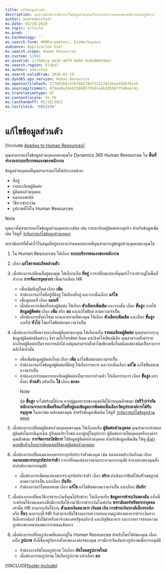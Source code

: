 ```yaml
---
title: แก้ไขข้อมูลส่วนตัว
description: บทความนี้อธิบายวิธีการแก้ไขข้อมูลส่วนบุคคลในระบบบริการตนเองของพนักงานและผู้จัดการ
author: andreabichsel
ms.date: 03/19/2020
ms.topic: article
ms.prod: ''
ms.technology: ''
ms.search.form: HRMParameters, EssWorkspace
audience: Application User
ms.search.scope: Human Resources
ms.custom: 51941
ms.assetid: 2cfb061a-a616-4bf9-9d98-9cde00039eec
ms.search.region: Global
ms.author: anbichse
ms.search.validFrom: 2020-03-19
ms.dyn365.ops.version: Human Resources
ms.openlocfilehash: 2170d3b8c476fb82786721512013eae45bb78ce5
ms.sourcegitcommit: 879ee8a10e6158885795dce4b3db5077540eec41
ms.translationtype: HT
ms.contentlocale: th-TH
ms.lasthandoff: 05/18/2021
ms.locfileid: "6052156"
---
```

# <a name="edit-personal-information"></a>แก้ไขข้อมูลส่วนตัว

[!include [Applies to Human Resources](../includes/applies-to-hr.md)]

คุณสามารถแก้ไขข้อมูลส่วนบุคคลของคุณใน Dynamics 365 Human Resources ใน **พื้นที่ทำงานระบบบริการตนเองของพนักงาน**

ข้อมูลส่วนบุคคลที่คุณสามารถแก้ไขได้ประกอบด้วย:

- ที่อยู่
- รายละเอียดผู้ติดต่อ
- ผู้ติดต่อส่วนบุคคล
- หมายเลขรหัส
- วิธีการชำระเงิน
- รูปภาพที่ใช้ใน Human Resources

>[!NOTE]
>คุณอาจไม่สามารถแก้ไขข้อมูลส่วนบุคคลบางชนิด เช่น รายละเอียดผู้ติดต่อทางธุรกิจ สำหรับข้อมูลเพิ่มเติม ให้ดูที่ [จำกัดการแก้ไขข้อมูลส่วนบุคคล](hr-employee-self-service-restrict-editing.md)

พารามิเตอร์ที่ตั้งค่าไว้ในสมุดที่อยู่สากลจะกำหนดบทบาทที่คุณสามารถดูข้อมูลส่วนบุคคลของคุณได้

1. ใน Human Resources ให้เลือก **ระบบบริการตนเองของพนักงาน**

2. เลือก **แก้ไขรายละเอียดส่วนตัว**

3. เมื่อต้องการเปลี่ยนที่อยู่ของคุณ ให้เลือกแท็บ **ที่อยู่** การเปลี่ยนแปลงที่คุณทำไว้จะปรากฏในพื้นที่ทำงาน **การจัดการบุคลากร** เพื่อแจ้งเตือน HR

    - เพื่อเพิ่มที่อยู่ใหม่ เลือก **เพิ่ม**
    - ถ้าต้องการแก้ไขที่อยู่ที่มีอยู่ ให้เลือกที่อยู่ และจากนั้นเลือก **แก้ไข**
    - เพื่อดูแผนที่ เลือก **แผนที่**
    - เมื่อต้องการเพิ่มหรือลบผู้ติดต่อ ให้เลือก **ตัวเลือกเพิ่มเติม** และจากนั้น เลือก **ขั้นสูง** ภายใต้ **ข้อมูลผู้ติดต่อ** เลือก **เพิ่ม** หรือ **ลบ** และแก้ไขฟิลด์ ตามความจำเป็น
    - เมื่อต้องการตั้งค่าโซนเวลาและสถานที่ของคุณ ให้เลือก **ตัวเลือกเพิ่มเติม** และเลือก **ขั้นสูง** ภายใต้ **ทั่วไป** ให้แก้ไขฟิลด์ตามความจำเป็น

4. เมื่อต้องการเปลี่ยนรายละเอียดผู้ติดต่อของคุณ ให้เลือกแท็บ **รายละเอียดผู้ติดต่อ** คุณสามารถระบุข้อมูลผู้ติดต่อชนิดต่างๆ ซึ่งรวมถึงโทรศัพท์ อีเมล และลิงค์โซเชียลมีเดีย คุณสามารถตั้งค่ารายละเอียดผู้ติดต่อเป็นรายการหลักได้ แต่คุณสามารถตั้งค่าได้เพียงหนึ่งในชนิดแต่ละชนิดเป็นรายการหลักได้เท่านั้น

    - เพื่อเพิ่มข้อมูลผู้ติดต่อใหม่ เลือก **เพิ่ม** แก้ไขฟิลด์ตามความจำเป็น
    - ถ้าต้องการแก้ไขข้อมูลผู้ติดต่อที่มีอยู่ ให้เลือกรายการ และจากนั้นเลือก **แก้ไข** แก้ไขฟิลด์ตามความจำเป็น
    - ถ้าต้องการกำหนดรายละเอียดผู้ติดต่อเป็นรายการส่วนตัว ให้เลือกรายการ เลือก **ขั้นสูง** แล้วตั้งค่า **ส่วนตัว** สลับเป็น **ใช่** เลือก **ตกลง**
      >[!NOTE]
      >ปุ่ม **ขั้นสูง** จะไม่พร้อมใช้งาน หากผู้ดูแลระบบของคุณเปิดใช้งานคุณลักษณะ **(พรีวิว)จํากัดพนักงานจากการเพิ่มหรือแก้ไขที่อยู่และข้อมูลการติดต่อเพื่อเลือกวัตถุประสงค์การได้รับอนุญาต** ในสภาพแวดล้อมของคุณ สำหรับข้อมูลเพิ่มเติม ให้ดูที่ [จำกัดการแก้ไขข้อมูลส่วนบุคคล](hr-employee-self-service-restrict-editing.md)
  
5. เมื่อต้องการเปลี่ยนผู้ติดต่อส่วนบุคคลของคุณ ให้เลือกแท็บ **ผู้ติดต่อส่วนบุคคล** คุณสามารถกำหนดผู้ติดต่อในกรณีฉุกเฉิน ผู้รับผลประโยชน์ และผู้อยู่ในอุปการะ ผู้ติดต่ออาจเป็นบุคคลหรือองค์กร คุณลักษณะ **การจัดการสวัสดิการ** ใช้ข้อมูลผู้ติดต่อส่วนบุคคล สำหรับข้อมูลเพิ่มเติม ให้ดู [ตั้งค่าคอนฟิกตัวเลือกการมีคุณสมบัติของผู้ติดต่อส่วนบุคคล](hr-benefits-setup-contact-eligibility-options.md)

6. เมื่อต้องการเปลี่ยนหมายเลขการระบุรหัสประจำตัวของคุณ เช่น หมายเลขประกันสังคม เลือก **หมายเลขการระบุรหัสประจำตัว** การเปลี่ยนแปลงอาจผ่านกระบวนการอนุมัติ ถ้าองค์กรของคุณตั้งค่าลำดับงานการอนุมัติ

    - เมื่อต้องการเพิ่มหมายเลขการระบุรหัสประจำตัว เลือก **สร้าง** ดำเนินการฟิลด์ให้เสร็จสมบูรณ์ ตามความจำเป็น และเลือก **บันทึก**
    - ถ้าต้องการแก้ไขหมายเลข เลือก **แก้ไข** แก้ไขฟิลด์ตามความจำเป็น และเลือก **บันทึก**

7. เมื่อต้องการเปลี่ยนวิธีการชำระเงินที่คุณได้รับชำระ ให้เลือกแท็บ **ข้อมูลการชำระเงินของฉัน** แท็บนี้จะพร้อมใช้งานเฉพาะเมื่อมีการเปิดใช้งานวิธีการชำระเงินในฟอร์ม **พารามิเตอร์ทรัพยากรบุคคล** เท่านั้น HR สามารถเปิดใช้งาน **ตั๋วแลกเงินธนาคาร** **เงินสด** **เงิน** **การชำระเงินทางอิเล็กทรอนิก** หรือ **อื่นๆ** นอกจากนี้ HR ยังสามารถปิดใช้งานการตรวจสอบความถูกต้องของการชำระเงินทางอิเล็กทรอนิกส์ (ซึ่งใช้สำหรับค่าจ้างของสหรัฐอเมริกา) และบัญชีธนาคาร และการตรวจสอบความถูกต้องของหมายเลขการกำหนดเส้นทาง

8. เมื่อต้องการเปลี่ยนรูปภาพที่แสดงอยู่ใน Human Resources สำหรับโพรไฟล์ของคุณ เลือกแท็บ **รูปภาพ** ทั้งนี้ขึ้นอยู่กับการตั้งค่าขององค์กรของคุณ อาจมีการจัดเส้นทางรูปภาพเพื่อการอนุมัติ

    - ถ้าต้องการอัพโหลดรูปภาพ ให้เลือก **อัพโหลดรูปภาพใหม่**
    - เมื่อต้องการลบรูปภาพ ให้เลือกรูปภาพ แล้วเลือก **ลบ**



[!INCLUDE[footer-include](../includes/footer-banner.md)]